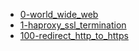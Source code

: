 * [0-world_wide_web](0-world_wide_web)
* [1-haproxy_ssl_termination](1-haproxy_ssl_termination)
* [100-redirect_http_to_https](100-redirect_http_to_https)